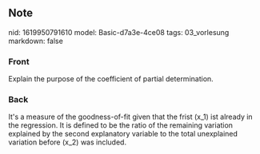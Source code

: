 ## Note
nid: 1619950791610
model: Basic-d7a3e-4ce08
tags: 03_vorlesung
markdown: false

### Front
Explain the purpose of the coefficient of partial determination.

### Back
It's a measure of the goodness-of-fit given that the frist \(x_1\) ist already in the regression. It is defined to be the ratio of the remaining variation explained by the second explanatory variable to the total unexplained variation before \(x_2\) was included.
